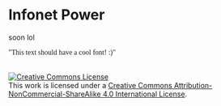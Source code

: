 # Infonet Power
soon lol

<a style="font-family: timesnewroman;">"This text should have a cool font! :)"</a>

<br />
<a rel="license" href="http://creativecommons.org/licenses/by-nc-sa/4.0/"><img alt="Creative Commons License" style="border-width:0" src="https://i.creativecommons.org/l/by-nc-sa/4.0/88x31.png" /></a><br />This work is licensed under a <a rel="license" href="http://creativecommons.org/licenses/by-nc-sa/4.0/">Creative Commons Attribution-NonCommercial-ShareAlike 4.0 International License</a>.
<link href="https://fonts.googleapis.com/css?family=Ubuntu:300,300italic,regular,italic,500,500italic,700,700italic" rel="stylesheet" type="text/css">
